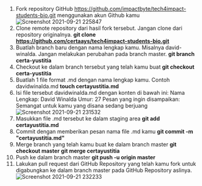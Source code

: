 1. Fork repository GitHub https://github.com/impactbyte/tech4impact-students-bio.git menggunakan akun Github kamu
![Screenshot 2021-09-21 225847](https://user-images.githubusercontent.com/71106437/134215308-5fbef5ea-6739-4c5a-9cec-d9fc48869804.png)
2. Clone remote repository dari hasil fork tersebut. Jangan clone dari repository originalnya.
**git clone https://github.com/certaays/tech4impact-students-bio.git**
3. Buatlah branch baru dengan nama lengkap kamu. Misalnya david-winalda. Jangan melakukan perubahan pada branch master.
**git branch certa-yustitia**
4. Checkout ke dalam branch tersebut yang telah kamu buat
**git checkout certa-yustitia**
5. Buatlah 1 file format .md dengan nama lengkap kamu. Contoh davidwinalda.md
**touch certayustitia.md**
6. Isi file tersebut davidwinalda.md dengan konten di bawah ini:
Nama Lengkap: David Winalda
Umur: 27
Pesan yang ingin disampaikan: Semangat untuk kamu yang disana sedang berjuang
![Screenshot 2021-09-21 231532](https://user-images.githubusercontent.com/71106437/134215368-acd6898e-bdf0-450a-a5bd-17520bb82b2d.png)
7. Masukkan file .md tersebut ke dalam staging area
**git add certayustitia.md**
8. Commit dengan memberikan pesan nama file .md kamu
**git commit -m "certayustitia.md"**
9. Merge branch yang telah kamu buat ke dalam branch master
**git checkout master**
**git merge certayustitia**
10. Push ke dalam branch master
**git push -u origin master**
11. Lakukan pull request dari GitHub Repository yang telah kamu fork untuk digabungkan ke dalam branch master pada GitHub Repository aslinya.
![Screenshot 2021-09-21 232233](https://user-images.githubusercontent.com/71106437/134215389-408f99c8-10fd-4992-8898-b6b70f5129ce.png)
